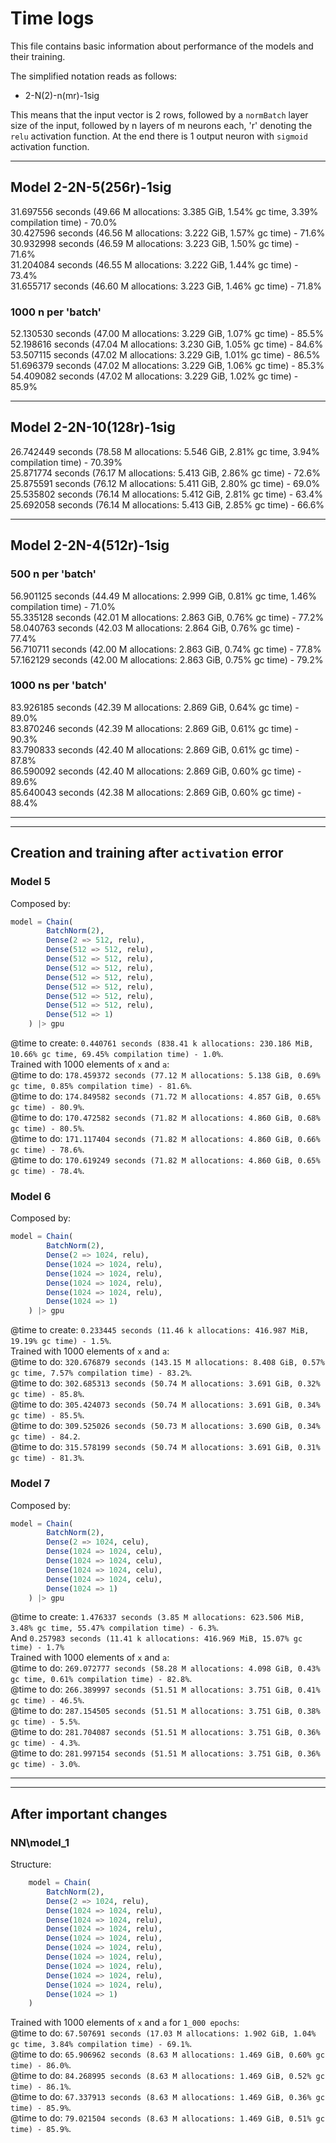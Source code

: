 # Time logs

This file contains basic information about performance of the models and their training.

The simplified notation reads as follows:

* 2-N(2)-n(mr)-1sig

This means that the input vector is 2 rows, followed by a ``normBatch`` layer size of the input, followed by n layers of m neurons each, 'r' denoting the ``relu`` activation function. At the end there is 1 output neuron with ``sigmoid`` activation function.

***

## Model 2-2N-5(256r)-1sig

31.697556 seconds (49.66 M allocations: 3.385 GiB, 1.54% gc time, 3.39% compilation time) - 70.0%\
30.427596 seconds (46.56 M allocations: 3.222 GiB, 1.57% gc time) - 71.6%\
30.932998 seconds (46.59 M allocations: 3.223 GiB, 1.50% gc time) - 71.6%\
31.204084 seconds (46.55 M allocations: 3.222 GiB, 1.44% gc time) - 73.4%\
31.655717 seconds (46.60 M allocations: 3.223 GiB, 1.46% gc time) - 71.8%

### 1000 n per 'batch'

52.130530 seconds (47.00 M allocations: 3.229 GiB, 1.07% gc time) - 85.5%\
52.198616 seconds (47.04 M allocations: 3.230 GiB, 1.05% gc time) - 84.6%\
53.507115 seconds (47.02 M allocations: 3.229 GiB, 1.01% gc time) - 86.5%\
51.696379 seconds (47.02 M allocations: 3.229 GiB, 1.06% gc time) - 85.3%\
54.409082 seconds (47.02 M allocations: 3.229 GiB, 1.02% gc time) - 85.9%

***

## Model 2-2N-10(128r)-1sig

26.742449 seconds (78.58 M allocations: 5.546 GiB, 2.81% gc time, 3.94% compilation time) - 70.39%\
25.871774 seconds (76.17 M allocations: 5.413 GiB, 2.86% gc time) - 72.6%\
25.875591 seconds (76.12 M allocations: 5.411 GiB, 2.80% gc time) - 69.0%\
25.535802 seconds (76.14 M allocations: 5.412 GiB, 2.81% gc time) - 63.4%\
25.692058 seconds (76.14 M allocations: 5.413 GiB, 2.85% gc time) - 66.6%

***

## Model 2-2N-4(512r)-1sig

### 500 n per 'batch'

56.901125 seconds (44.49 M allocations: 2.999 GiB, 0.81% gc time, 1.46% compilation time) - 71.0%\
55.335128 seconds (42.01 M allocations: 2.863 GiB, 0.76% gc time) - 77.2%\
58.040763 seconds (42.03 M allocations: 2.864 GiB, 0.76% gc time) - 77.4%\
56.710711 seconds (42.00 M allocations: 2.863 GiB, 0.74% gc time) - 77.8%\
57.162129 seconds (42.00 M allocations: 2.863 GiB, 0.75% gc time) - 79.2%

### 1000 ns per 'batch'

83.926185 seconds (42.39 M allocations: 2.869 GiB, 0.64% gc time) - 89.0%\
83.870246 seconds (42.39 M allocations: 2.869 GiB, 0.61% gc time) - 90.3%\
83.790833 seconds (42.40 M allocations: 2.869 GiB, 0.61% gc time) - 87.8%\
86.590092 seconds (42.40 M allocations: 2.869 GiB, 0.60% gc time) - 89.6%\
85.640043 seconds (42.38 M allocations: 2.869 GiB, 0.60% gc time) - 88.4%

***
***

## Creation and training after `activation` error

### Model 5

Composed by:

````jl
model = Chain(
        BatchNorm(2),
        Dense(2 => 512, relu),
        Dense(512 => 512, relu),
        Dense(512 => 512, relu),
        Dense(512 => 512, relu),
        Dense(512 => 512, relu),
        Dense(512 => 512, relu),
        Dense(512 => 512, relu),
        Dense(512 => 512, relu),
        Dense(512 => 1)
    ) |> gpu
````

@time to create: `0.440761 seconds (838.41 k allocations: 230.186 MiB, 10.66% gc time, 69.45% compilation time) - 1.0%`.\
Trained with 1000 elements of `x` and `a`:\
@time to do: `178.459372 seconds (77.12 M allocations: 5.138 GiB, 0.69% gc time, 0.85% compilation time) - 81.6%`.\
@time to do: `174.849582 seconds (71.72 M allocations: 4.857 GiB, 0.65% gc time) - 80.9%`.\
@time to do: `170.472582 seconds (71.82 M allocations: 4.860 GiB, 0.68% gc time) - 80.5%`.\
@time to do: `171.117404 seconds (71.82 M allocations: 4.860 GiB, 0.66% gc time) - 78.6%`.\
@time to do: `170.619249 seconds (71.82 M allocations: 4.860 GiB, 0.65% gc time) - 78.4%`.

### Model 6

Composed by:

````jl
model = Chain(
        BatchNorm(2),
        Dense(2 => 1024, relu),
        Dense(1024 => 1024, relu),
        Dense(1024 => 1024, relu),
        Dense(1024 => 1024, relu),
        Dense(1024 => 1024, relu),
        Dense(1024 => 1)
    ) |> gpu
````

@time to create: `0.233445 seconds (11.46 k allocations: 416.987 MiB, 19.19% gc time) - 1.5%`.\
Trained with 1000 elements of `x` and `a`:\
@time to do: `320.676879 seconds (143.15 M allocations: 8.408 GiB, 0.57% gc time, 7.57% compilation time) - 83.2%`.\
@time to do: `302.685313 seconds (50.74 M allocations: 3.691 GiB, 0.32% gc time) - 85.8%`.\
@time to do: `305.424073 seconds (50.74 M allocations: 3.691 GiB, 0.34% gc time) - 85.5%`.\
@time to do: `309.525026 seconds (50.73 M allocations: 3.690 GiB, 0.34% gc time) - 84.2`.\
@time to do: `315.578199 seconds (50.74 M allocations: 3.691 GiB, 0.31% gc time) - 81.3%`.

### Model 7

Composed by:

````jl
model = Chain(
        BatchNorm(2),
        Dense(2 => 1024, celu),
        Dense(1024 => 1024, celu),
        Dense(1024 => 1024, celu),
        Dense(1024 => 1024, celu),
        Dense(1024 => 1024, celu),
        Dense(1024 => 1)
    ) |> gpu
````

@time to create: `1.476337 seconds (3.85 M allocations: 623.506 MiB, 3.48% gc time, 55.47% compilation time) - 6.3%`.\
And `0.257983 seconds (11.41 k allocations: 416.969 MiB, 15.07% gc time) - 1.7%`\
Trained with 1000 elements of `x` and `a`:\
@time to do: `269.072777 seconds (58.28 M allocations: 4.098 GiB, 0.43% gc time, 0.61% compilation time) - 82.8%`.\
@time to do: `266.389997 seconds (51.51 M allocations: 3.751 GiB, 0.41% gc time) - 46.5%`.\
@time to do: `287.154505 seconds (51.51 M allocations: 3.751 GiB, 0.38% gc time) - 5.5%`.\
@time to do: `281.704087 seconds (51.51 M allocations: 3.751 GiB, 0.36% gc time) - 4.3%`.\
@time to do: `281.997154 seconds (51.51 M allocations: 3.751 GiB, 0.36% gc time) - 3.0%`.

***
***

## After important changes

### NN\model_1

Structure:

````jl
    model = Chain(
        BatchNorm(2),
        Dense(2 => 1024, relu),
        Dense(1024 => 1024, relu),
        Dense(1024 => 1024, relu),
        Dense(1024 => 1024, relu),
        Dense(1024 => 1024, relu),
        Dense(1024 => 1024, relu),
        Dense(1024 => 1024, relu),
        Dense(1024 => 1024, relu),
        Dense(1024 => 1024, relu),
        Dense(1024 => 1024, relu),
        Dense(1024 => 1)
    )
````

Trained with 1000 elements of `x` and `a` for ``1_000 epochs``:\
@time to do: `67.507691 seconds (17.03 M allocations: 1.902 GiB, 1.04% gc time, 3.84% compilation time) - 69.1%`.\
@time to do: `65.906962 seconds (8.63 M allocations: 1.469 GiB, 0.60% gc time) - 86.0%`.\
@time to do: `84.268995 seconds (8.63 M allocations: 1.469 GiB, 0.52% gc time) - 86.1%`.\
@time to do: `67.337913 seconds (8.63 M allocations: 1.469 GiB, 0.36% gc time) - 85.9%`.\
@time to do: `79.021504 seconds (8.63 M allocations: 1.469 GiB, 0.51% gc time) - 85.9%`.
